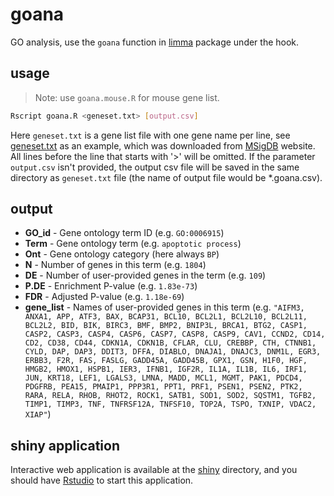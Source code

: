 goana
=====

GO analysis, use the `goana` function in
[limma](http://bioconductor.org/packages/release/bioc/html/limma.html) package
under the hook.

usage
-----

> Note: use `goana.mouse.R` for mouse gene list.

```bash
Rscript goana.R <geneset.txt> [output.csv]
```

Here `geneset.txt` is a gene list file with one gene name per line, see
[geneset.txt](shiny/geneset.txt) as an example, which was downloaded from
[MSigDB](http://software.broadinstitute.org/gsea/msigdb) website. All lines
before the line that starts with '>' will be omitted. If the parameter
`output.csv` isn't provided, the output csv file will be saved in the same
directory as `geneset.txt` file (the name of output file would be
\*.goana.csv).

output
------

* __GO\_id__ - Gene ontology term ID (e.g. `GO:0006915`)
* __Term__ - Gene ontology term (e.g. `apoptotic process`)
* __Ont__ - Gene ontology category (here always `BP`)
* __N__ - Number of genes in this term (e.g. `1804`)
* __DE__ - Number of user-provided genes in the term (e.g. `109`)
* __P.DE__ - Enrichment P-value (e.g. `1.83e-73`)
* __FDR__ - Adjusted P-value (e.g. `1.18e-69`)
* __gene\_list__ - Names of user-provided genes in this term (e.g. `"AIFM3,
  ANXA1, APP, ATF3, BAX, BCAP31, BCL10, BCL2L1, BCL2L10, BCL2L11, BCL2L2, BID,
  BIK, BIRC3, BMF, BMP2, BNIP3L, BRCA1, BTG2, CASP1, CASP2, CASP3, CASP4,
  CASP6, CASP7, CASP8, CASP9, CAV1, CCND2, CD14, CD2, CD38, CD44, CDKN1A,
  CDKN1B, CFLAR, CLU, CREBBP, CTH, CTNNB1, CYLD, DAP, DAP3, DDIT3, DFFA,
  DIABLO, DNAJA1, DNAJC3, DNM1L, EGR3, ERBB3, F2R, FAS, FASLG, GADD45A,
  GADD45B, GPX1, GSN, H1F0, HGF, HMGB2, HMOX1, HSPB1, IER3, IFNB1, IGF2R, IL1A,
  IL1B, IL6, IRF1, JUN, KRT18, LEF1, LGALS3, LMNA, MADD, MCL1, MGMT, PAK1,
  PDCD4, PDGFRB, PEA15, PMAIP1, PPP3R1, PPT1, PRF1, PSEN1, PSEN2, PTK2, RARA,
  RELA, RHOB, RHOT2, ROCK1, SATB1, SOD1, SOD2, SQSTM1, TGFB2, TIMP1, TIMP3,
  TNF, TNFRSF12A, TNFSF10, TOP2A, TSPO, TXNIP, VDAC2, XIAP"`)


shiny application
-----------------

Interactive web application is available at the [shiny](shiny) directory, and
you should have [Rstudio](https://www.rstudio.com/) to start this application.
